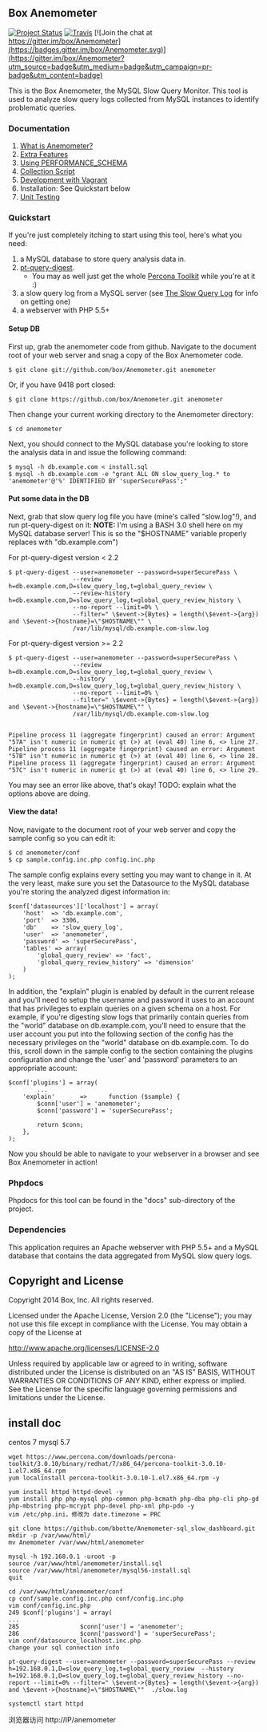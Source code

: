 
Box Anemometer
--------------
[![Project Status](http://opensource.box.com/badges/maintenance.svg)](http://opensource.box.com/badges)
[![Travis](https://img.shields.io/travis/box/Anemometer.svg?maxAge=2592000)](https://travis-ci.org/box/Anemometer)
[![Join the chat at https://gitter.im/box/Anemometer](https://badges.gitter.im/box/Anemometer.svg)](https://gitter.im/box/Anemometer?utm_source=badge&utm_medium=badge&utm_campaign=pr-badge&utm_content=badge)

This is the Box Anemometer, the MySQL Slow Query Monitor.  This tool is used to analyze slow query logs collected from MySQL instances to identify problematic queries.

### Documentation ###

1.	[What is Anemometer?](https://github.com/box/Anemometer/wiki)
2.	[Extra Features](https://github.com/box/Anemometer/wiki/Extra-Features)
3.	[Using PERFORMANCE_SCHEMA](https://github.com/box/Anemometer/wiki/Using-PERFORMANCE_SCHEMA-in-MySQL-5.6)
4.	[Collection Script](https://github.com/box/Anemometer/wiki/Anemometer-Collection-Script)
5.	[Development with Vagrant](https://github.com/box/Anemometer/wiki/Development-with-Vagrant)
6.	Installation: See Quickstart below
7.  [Unit Testing](https://github.com/box/Anemometer/wiki/Unit-Testing)

### Quickstart ###

If you're just completely itching to start using this tool, here's what you need:

1.	a MySQL database to store query analysis data in.
2.	[pt-query-digest](http://www.percona.com/doc/percona-toolkit/pt-query-digest.html).
	*	You may as well just get the whole [Percona Toolkit](http://www.percona.com/doc/percona-toolkit) while you're at it :)
3.	a slow query log from a MySQL server (see [The Slow Query Log](http://dev.mysql.com/doc/refman/5.5/en/slow-query-log.html) for info on getting one)
4.	a webserver with PHP 5.5+


#### Setup DB ####

First up, grab the anemometer code from github. Navigate to the document root of your web server and snag a copy of the Box Anemometer code.

    $ git clone git://github.com/box/Anemometer.git anemometer 
Or, if you have 9418 port closed:

    $ git clone https://github.com/box/Anemometer.git anemometer 


Then change your current working directory to the Anemometer directory:

    $ cd anemometer
    
Next, you should connect to the MySQL database you're looking to store the analysis data in and issue the following command:

    $ mysql -h db.example.com < install.sql
    $ mysql -h db.example.com -e "grant ALL ON slow_query_log.* to 'anemometer'@'%' IDENTIFIED BY 'superSecurePass';"

#### Put some data in the DB ####

Next, grab that slow query log file you have (mine's called "slow.log"!), and run pt-query-digest on it:
**NOTE:** I'm using a BASH 3.0 shell here on my MySQL database server! This is so the "$HOSTNAME" variable properly replaces with "db.example.com")


For pt-query-digest version < 2.2

    $ pt-query-digest --user=anemometer --password=superSecurePass \
                      --review h=db.example.com,D=slow_query_log,t=global_query_review \
                      --review-history h=db.example.com,D=slow_query_log,t=global_query_review_history \
                      --no-report --limit=0% \ 
                      --filter=" \$event->{Bytes} = length(\$event->{arg}) and \$event->{hostname}=\"$HOSTNAME\"" \ 
                      /var/lib/mysql/db.example.com-slow.log
    

For pt-query-digest version >= 2.2

    $ pt-query-digest --user=anemometer --password=superSecurePass \
                      --review h=db.example.com,D=slow_query_log,t=global_query_review \
                      --history h=db.example.com,D=slow_query_log,t=global_query_review_history \
                      --no-report --limit=0% \ 
                      --filter=" \$event->{Bytes} = length(\$event->{arg}) and \$event->{hostname}=\"$HOSTNAME\"" \ 
                      /var/lib/mysql/db.example.com-slow.log


    Pipeline process 11 (aggregate fingerprint) caused an error: Argument "57A" isn't numeric in numeric gt (>) at (eval 40) line 6, <> line 27.
    Pipeline process 11 (aggregate fingerprint) caused an error: Argument "57B" isn't numeric in numeric gt (>) at (eval 40) line 6, <> line 28.
    Pipeline process 11 (aggregate fingerprint) caused an error: Argument "57C" isn't numeric in numeric gt (>) at (eval 40) line 6, <> line 29.

You may see an error like above, that's okay!
TODO: explain what the options above are doing.


#### View the data! ####

Now, navigate to the document root of your web server and copy the sample config so you can edit it:

    $ cd anemometer/conf
    $ cp sample.config.inc.php config.inc.php 


The sample config explains every setting you may want to change in it.  At the very least, make sure you set the Datasource to the MySQL database you're storing the analyzed digest information in:

    $conf['datasources']['localhost'] = array(
    	'host'	=> 'db.example.com',
    	'port'	=> 3306,
    	'db'	=> 'slow_query_log',
    	'user'	=> 'anemometer',
    	'password' => 'superSecurePass',
    	'tables' => array(
    		'global_query_review' => 'fact',
    		'global_query_review_history' => 'dimension'
    	)
    );

In addition, the "explain" plugin is enabled by default in the current release and you'll need to setup the username and password it uses to an account that has privileges to explain queries on a given schema on a host.  For example, if you're digesting slow logs that primarily contain queries from the "world" database on db.example.com, you'll need to ensure that the user account you put into the following section of the config has the necessary privileges on the "world" database on db.example.com.  To do this, scroll down in the sample config to the section containing the plugins configuration and change the 'user' and 'password' parameters to an appropriate account:

    $conf['plugins'] = array(
            ...
        'explain'       =>      function ($sample) {
            $conn['user'] = 'anemometer';
            $conn['password'] = 'superSecurePass';
            
            return $conn;
        },
    );



Now you should be able to navigate to your webserver in a browser and see Box Anemometer in action!


### Phpdocs ###

Phpdocs for this tool can be found in the "docs" sub-directory of the project.

### Dependencies ###

This application requires an Apache webserver with PHP 5.5+ and a MySQL database that contains the data aggregated from MySQL slow query logs.


## Copyright and License

Copyright 2014 Box, Inc. All rights reserved.

Licensed under the Apache License, Version 2.0 (the "License");
you may not use this file except in compliance with the License.
You may obtain a copy of the License at

   http://www.apache.org/licenses/LICENSE-2.0

Unless required by applicable law or agreed to in writing, software
distributed under the License is distributed on an "AS IS" BASIS,
WITHOUT WARRANTIES OR CONDITIONS OF ANY KIND, either express or implied.
See the License for the specific language governing permissions and
limitations under the License.


## install doc

centos 7
mysql 5.7

    wget https://www.percona.com/downloads/percona-toolkit/3.0.10/binary/redhat/7/x86_64/percona-toolkit-3.0.10-1.el7.x86_64.rpm
    yum localinstall percona-toolkit-3.0.10-1.el7.x86_64.rpm -y
    
    yum install httpd httpd-devel -y
    yum install php php-mysql php-common php-bcmath php-dba php-cli php-gd php-mbstring php-mcrypt php-devel php-xml php-pdo -y
    vim /etc/php.ini，修改为 date.timezone = PRC

    git clone https://github.com/bbotte/Anemometer-sql_slow_dashboard.git
    mkdir -p /var/www/html/
    mv Anemometer /var/www/html/anemometer
    
    mysql -h 192.168.0.1 -uroot -p
    source /var/www/html/anemometer/install.sql
    source /var/www/html/anemometer/mysql56-install.sql
    quit
    
    cd /var/www/html/anemometer/conf
    cp conf/sample.config.inc.php conf/config.inc.php
    vim conf/config.inc.php
    249 $conf['plugins'] = array(
    ...
    285                 $conn['user'] = 'anemometer';
    286                 $conn['password'] = 'superSecurePass';
    vim conf/datasource_localhost.inc.php
    change your sql connection info
    
    pt-query-digest --user=anemometer --password=superSecurePass --review h=192.168.0.1,D=slow_query_log,t=global_query_review  --history h=192.168.0.1,D=slow_query_log,t=global_query_review_history --no-report --limit=0% --filter=" \$event->{Bytes} = length(\$event->{arg}) and \$event->{hostname}=\"$HOSTNAME\""  ./slow.log

    systemctl start httpd

浏览器访问 http://IP/anemometer

